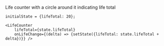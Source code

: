 Life counter with a circle around it indicating life total

    initialState = {lifeTotal: 20};
    
    <LifeCounter
        lifeTotal={state.lifeTotal}
        onLifeChange={(delta) => {setState({lifeTotal: state.lifeTotal + delta})}} />
